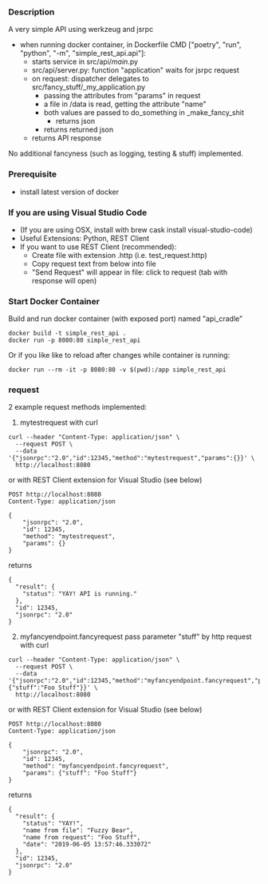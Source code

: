 ### Description
A very simple API using werkzeug and jsrpc
- when running docker container, in Dockerfile
CMD ["poetry", "run", "python", "-m", "simple_rest_api.api"]:
  - starts service in src/api/_main_.py
  - src/api/server.py: function "application" waits for jsrpc request
  - on request: dispatcher delegates to src/fancy_stuff/_my_application.py
      - passing the attributes from "params" in request
      - a file in /data is read, getting the attribute "name"
      - both values are passed to do_something in _make_fancy_shit
          - returns json
      - returns returned json
  - returns API response

No additional fancyness (such as logging, testing & stuff) implemented.

### Prerequisite
- install latest version of docker

### If you are using Visual Studio Code
- (If you are using OSX, install with brew cask install visual-studio-code)
- Useful Extensions: Python, REST Client
- If you want to use REST Client (recommended):
    - Create file with extension .http (i.e. test_request.http)
    - Copy request text from below into file
    - "Send Request" will appear in file: click to request (tab with response will open)


### Start Docker Container
Build and run docker container (with exposed port) named "api_cradle"
```
docker build -t simple_rest_api .
docker run -p 8080:80 simple_rest_api
```

Or if you like like to reload after changes while container is running:
```
docker run --rm -it -p 8080:80 -v $(pwd):/app simple_rest_api
```

### request
2 example request methods implemented:

1) mytestrequest
with curl
```
curl --header "Content-Type: application/json" \
  --request POST \
  --data '{"jsonrpc":"2.0","id":12345,"method":"mytestrequest","params":{}}' \
  http://localhost:8080
```
or with REST Client extension for Visual Studio (see below)
```
POST http://localhost:8080
Content-Type: application/json

{
    "jsonrpc": "2.0",
    "id": 12345,
    "method": "mytestrequest",
    "params": {}
}
```

returns
```
{
  "result": {
    "status": "YAY! API is running."
  },
  "id": 12345,
  "jsonrpc": "2.0"
}
```

2) myfancyendpoint.fancyrequest
pass parameter "stuff" by http request
with curl
```
curl --header "Content-Type: application/json" \
  --request POST \
  --data '{"jsonrpc":"2.0","id":12345,"method":"myfancyendpoint.fancyrequest","params":{"stuff":"Foo Stuff"}}' \
  http://localhost:8080
```
or with REST Client extension for Visual Studio (see below)
```
POST http://localhost:8080
Content-Type: application/json

{
    "jsonrpc": "2.0",
    "id": 12345,
    "method": "myfancyendpoint.fancyrequest",
    "params": {"stuff": "Foo Stuff"}
}
```

returns
```
{
  "result": {
    "status": "YAY!",
    "name from file": "Fuzzy Bear",
    "name from request": "Foo Stuff",
    "date": "2019-06-05 13:57:46.333072"
  },
  "id": 12345,
  "jsonrpc": "2.0"
}
```